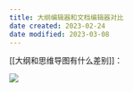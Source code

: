 ```yaml
---
title: 大纲编辑器和文档编辑器对比
date created: 2023-02-24
date modified: 2023-03-08
---
```


[[大纲和思维导图有什么差别]]：

![](https://img.oldwinter.top/202302241630404.png)
